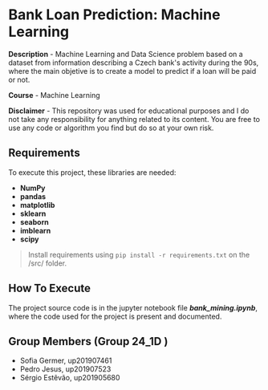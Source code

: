 # Bank Loan Prediction: Machine Learning

**Description** - Machine Learning and Data Science problem based on a dataset from information describing a Czech bank's activity during the 90s, where the main objetive is to create a model to predict if a loan will be paid or not.

**Course** - Machine Learning

**Disclaimer** -  This repository was used for educational purposes and I do not take any responsibility for anything related to its content. You are free to use any code or algorithm you find but do so at your own risk.


## Requirements

To execute this project, these libraries are needed:


- **NumPy**
- **pandas**
- **matplotlib**
- **sklearn**
- **seaborn**
- **imblearn**
- **scipy**

> Install requirements using ```pip install -r requirements.txt``` on the /src/ folder.


## How To Execute

The project source code is in the jupyter notebook file **_bank_mining.ipynb_**, where the code used for the project is present and documented.

## Group Members (Group 24_1D )

- Sofia Germer, up201907461
- Pedro Jesus, up201907523
- Sérgio Estêvão, up201905680
